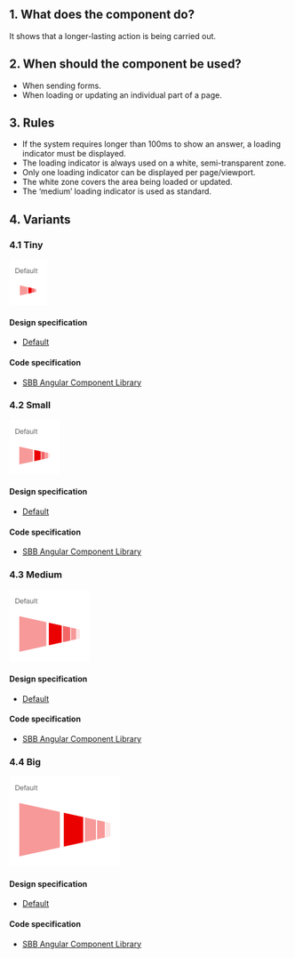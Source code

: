 ## 1. What does the component do?
It shows that a longer-lasting action is being carried out.

## 2. When should the component be used?
* When sending forms.
* When loading or updating an individual part of a page.

## 3. Rules
* If the system requires longer than 100ms to show an answer, a loading indicator must be displayed.
* The loading indicator is always used on a white, semi-transparent zone.
* Only one loading indicator can be displayed per page/viewport.
* The white zone covers the area being loaded or updated.
* The ‘medium’ loading indicator is used as standard.

## 4. Variants
### 4.1 Tiny
![Image of the tiny loading indicator component](https://raw.githubusercontent.com/sbb-design-systems/design-system-website-documentation/master/documentation/components/loadingindicator/images/loadingindicator_tiny.png 'class: image')

#### Design specification
* [Default](https://www.sketch.com/s/80f12b3b-58e5-4b4c-98cd-c553bae18db0/a/ozDKZx#Inspector)

#### Code specification
* [SBB Angular Component Library](https://angular.app.sbb.ch/angular/components/loading?variant=standard)

### 4.2 Small
![Image of the small loading indicator component](https://raw.githubusercontent.com/sbb-design-systems/design-system-website-documentation/master/documentation/components/loadingindicator/images/loadingindicator_small.png 'class: image')

#### Design specification
* [Default](https://www.sketch.com/s/80f12b3b-58e5-4b4c-98cd-c553bae18db0/a/Rvo8Ex#Inspector)

#### Code specification
* [SBB Angular Component Library](https://angular.app.sbb.ch/angular/components/loading?variant=standard)

### 4.3 Medium 
![Image of the medium loading indicator component](https://raw.githubusercontent.com/sbb-design-systems/design-system-website-documentation/master/documentation/components/loadingindicator/images/loadingindicator_medium.png 'class: image')

#### Design specification
* [Default](https://www.sketch.com/s/80f12b3b-58e5-4b4c-98cd-c553bae18db0/a/1JPWrn#Inspector)

#### Code specification
* [SBB Angular Component Library](https://angular.app.sbb.ch/angular/components/loading?variant=standard)

### 4.4 Big
![Image of the big loading indicator component](https://raw.githubusercontent.com/sbb-design-systems/design-system-website-documentation/master/documentation/components/loadingindicator/images/loadingindicator_big.png 'class: image')

#### Design specification
* [Default](https://www.sketch.com/s/80f12b3b-58e5-4b4c-98cd-c553bae18db0/a/pZKwJG#Inspector)

#### Code specification
* [SBB Angular Component Library](https://angular.app.sbb.ch/angular/components/loading?variant=standard)
